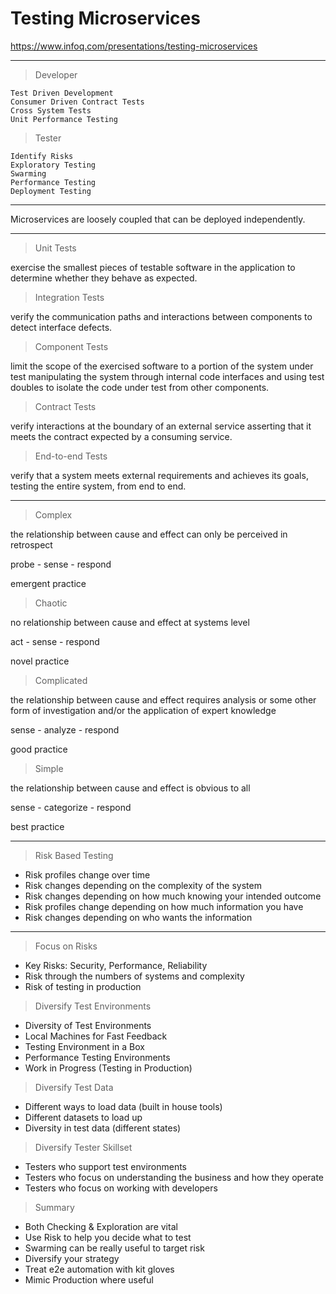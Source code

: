 # Testing Microservices

https://www.infoq.com/presentations/testing-microservices

---

> Developer

```
Test Driven Development
Consumer Driven Contract Tests
Cross System Tests
Unit Performance Testing
```

> Tester

```
Identify Risks
Exploratory Testing
Swarming
Performance Testing
Deployment Testing
```

---

Microservices are loosely coupled that can be deployed independently.

---

> Unit Tests

exercise the smallest pieces of testable software in the application to determine whether they behave as expected.

> Integration Tests

verify the communication paths and interactions between components to detect interface defects.

> Component Tests

limit the scope of the exercised software to a portion of the system under test manipulating the system
through internal code interfaces and using test doubles to isolate the code under test from other components.

> Contract Tests

verify interactions at the boundary of an external service asserting that it meets the contract expected by a consuming service.

> End-to-end Tests

verify that a system meets external requirements and achieves its goals, testing the entire system, from end to end.

---

> Complex

the relationship between cause and effect can only be perceived in retrospect

probe - sense - respond

emergent practice

> Chaotic

no relationship between cause and effect at systems level

act - sense - respond

novel practice

> Complicated

the relationship between cause and effect requires analysis or some other form of investigation and/or the application of expert knowledge

sense - analyze - respond

good practice

> Simple

the relationship between cause and effect is obvious to all

sense - categorize - respond

best practice

---

> Risk Based Testing

- Risk profiles change over time
- Risk changes depending on the complexity of the system
- Risk changes depending on how much knowing your intended outcome
- Risk profiles change depending on how much information you have
- Risk changes depending on who wants the information

---

> Focus on Risks

- Key Risks: Security, Performance, Reliability
- Risk through the numbers of systems and complexity
- Risk of testing in production

> Diversify Test Environments

- Diversity of Test Environments
 - Local Machines for Fast Feedback
 - Testing Environment in a Box
 - Performance Testing Environments
 - Work in Progress (Testing in Production)

> Diversify Test Data

- Different ways to load data (built in house tools)
- Different datasets to load up
- Diversity in test data (different states)

> Diversify Tester Skillset

- Testers who support test environments
- Testers who focus on understanding the business and how they operate
- Testers who focus on working with developers

> Summary

- Both Checking & Exploration are vital
- Use Risk to help you decide what to test
- Swarming can be really useful to target risk
- Diversify your strategy
- Treat e2e automation with kit gloves
- Mimic Production where useful
